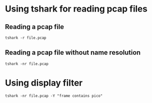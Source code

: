 # Using tshark for reading pcap files


## Reading a pcap file
```
tshark -r file.pcap
```

## Reading a pcap file without name resolution
```
tshark -nr file.pcap
```

# Using display filter
```
tshark -nr file.pcap -Y "frame contains pico"
```
